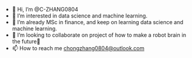 - 👋 Hi, I’m @C-ZHANG0804
- 👀 I’m interested in data science and machine learning.
- 🌱 I’m already MSc in finance, and keep on learning data science and machine learning.
- 💞️ I’m looking to collaborate on project of how to make a robot brain in the future:rofl:
- 📫 How to reach me chongzhang0804@outlook.com

<!---
C-ZHANG0804/C-ZHANG0804 is a ✨ special ✨ repository because its `README.md` (this file) appears on your GitHub profile.
You can click the Preview link to take a look at your changes.
--->

